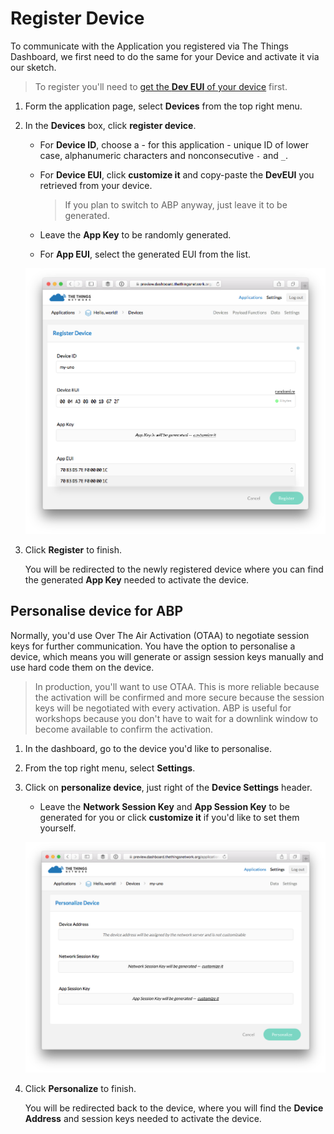 # Register Device

To communicate with the Application you registered via The Things Dashboard, we first need to do the same for your Device and activate it via our sketch.

> To register you'll need to [get the **Dev EUI** of your device](/uno/#get-your-dev-eui) first.

1.  Form the application page, select **Devices** from the top right menu.
2.  In the **Devices** box, click **register device**.

    * For **Device ID**, choose a - for this application - unique ID of lower case, alphanumeric characters and nonconsecutive `-` and `_`.
    * For **Device EUI**, click **customize it** and copy-paste the **DevEUI** you retrieved from your device.

    	> If you plan to switch to ABP anyway, just leave it to be generated.
    
    * Leave the **App Key** to be randomly generated.
    * For **App EUI**, select the generated EUI from the list.

    ![Register Device (OTAA)](register-device.png)

4.  Click **Register** to finish.

    You will be redirected to the newly registered device where you can find the generated **App Key** needed to activate the device.

## Personalise device for ABP

Normally, you'd use Over The Air Activation (OTAA) to negotiate session keys for further communication. You have the option to personalise a device, which means you will generate or assign session keys manually and use hard code them on the device.

> In production, you'll want to use OTAA. This is more reliable because the activation will be confirmed and more secure because the session keys will be negotiated with every activation. ABP is useful for workshops because you don't have to wait for a downlink window to become available to confirm the activation.

1.  In the dashboard, go to the device you'd like to personalise.
2.  From the top right menu, select **Settings**.
3.  Click on **personalize device**, just right of the **Device Settings** header.

    * Leave the **Network Session Key** and **App Session Key** to be generated for you or click **customize it** if you'd like to set them yourself.

    ![Personalize Device](personalize-device.png)
    
5.  Click **Personalize** to finish.

    You will be redirected back to the device, where you will find the **Device Address** and session keys needed to activate the device.
